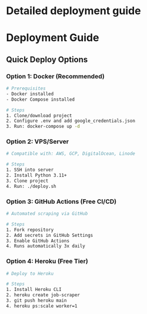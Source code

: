 # Detailed deployment guide

# Deployment Guide

## Quick Deploy Options

### Option 1: Docker (Recommended)
```bash
# Prerequisites
- Docker installed
- Docker Compose installed

# Steps
1. Clone/download project
2. Configure .env and add google_credentials.json
3. Run: docker-compose up -d
```

### Option 2: VPS/Server
```bash
# Compatible with: AWS, GCP, DigitalOcean, Linode

# Steps
1. SSH into server
2. Install Python 3.11+
3. Clone project
4. Run: ./deploy.sh
```

### Option 3: GitHub Actions (Free CI/CD)
```bash
# Automated scraping via GitHub

# Steps
1. Fork repository
2. Add secrets in GitHub Settings
3. Enable GitHub Actions
4. Runs automatically 3x daily
```

### Option 4: Heroku (Free Tier)
```bash
# Deploy to Heroku

# Steps
1. Install Heroku CLI
2. heroku create job-scraper
3. git push heroku main
4. heroku ps:scale worker=1
```
